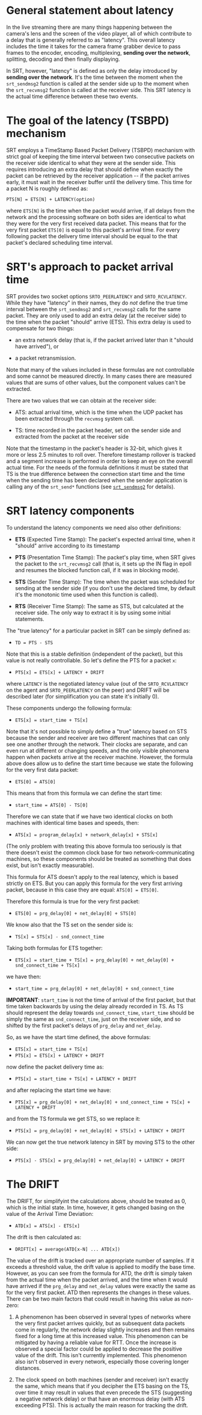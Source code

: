 General statement about latency
===================================

In the live streaming there are many things happening between the 
camera's lens and the screen of the video player, all of which contribute 
to a delay that is generally referred to as "latency". This overall latency 
includes the time it takes for the camera frame grabber device to pass 
frames to the encoder, encoding, multiplexing, **sending over the network**, 
splitting, decoding and then finally displaying. 

In SRT, however, "latency" is defined as only the delay introduced by **sending 
over the network**. It's the time between the moment when the `srt_sendmsg2` 
function is called at the sender side up to the moment when the `srt_recvmsg2` 
function is called at the receiver side. This SRT latency is the actual time difference 
between these two events.


The goal of the latency (TSBPD) mechanism
=========================================

SRT employs a TimeStamp Based Packet Delivery (TSBPD) mechanism 
with strict goal of keeping the time interval between two consecutive packets 
on the receiver side identical to what they were at the sender side. This 
requires introducing an extra delay that should define when exactly the packet 
can be retrieved by the receiver application -- if the packet arrives early, it must
wait in the receiver buffer until the delivery time. This time for a packet N
is roughly defined as:

```
PTS[N] = ETS[N] + LATENCY(option)
```

where `ETS[N]` is the time when the packet would arrive, if all delays
from the network and the processing software on both sides are identical
to what they were for the very first received data packet. This means that
for the very first packet `ETS[0]` is equal to this packet's arrival time.
For every following packet the delivery time interval should be equal to the
that packet's declared scheduling time interval.


SRT's approach to packet arrival time
=====================================

SRT provides two socket options `SRTO_PEERLATENCY` and `SRTO_RCVLATENCY`.
While they have "latency" in their names, they do *not* define the true time
interval between the `srt_sendmsg2` and `srt_recvmsg2` calls for the same
packet. They are only used to add an extra delay (at the receiver side) to
the time when the packet "should" arrive (ETS). This extra delay is used to
compensate for two things:

* an extra network delay (that is, if the packet arrived later than it
"should have arrived"), or

* a packet retransmission.

Note that many of the values included in these formulas are not controllable and 
some cannot be measured directly. In many cases there are measured values 
that are sums of other values, but the component values can't be extracted. 

There are two values that we can obtain at the receiver side:

* ATS: actual arrival time, which is the time when the UDP packet
has been extracted through the `recvmsg` system call.

* TS: time recorded in the packet header, set on the sender side and extracted
from the packet at the receiver side

Note that the timestamp in the packet's header is 32-bit, which gives
it more or less 2.5 minutes to roll over. Therefore timestamp
rollover is tracked and a segment increase is performed in order to keep an
eye on the overall actual time. For the needs of the formula definitions
it must be stated that TS is the true difference between the connection
start time and the time when the sending time has been declared when
the sender application is calling any of the `srt_send*` functions
(see [`srt_sendmsg2`](../API/API-functions.md#srt_sendmsg2) for details).


SRT latency components
======================

To understand the latency components we need also other definitions:

* **ETS** (Expected Time Stamp): The packet's expected arrival time, when it
"should" arrive according to its timestamp

* **PTS** (Presentation Time Stamp): The packet's play time, when SRT gives the packet
to the `srt_recvmsg2` call (that is, it sets up the IN flag in epoll
and resumes the blocked function call, if it was in blocking mode).

* **STS** (Sender Time Stamp): The time when the packet was
scheduled for sending at the sender side (if you don't use the
declared time, by default it's the monotonic time used when this
function is called).

* **RTS** (Receiver Time Stamp): The same as STS, but calculated at the receiver side. The
only way to extract it is by using some initial statements.

The "true latency" for a particular packet in SRT can be simply defined as:

* `TD = PTS - STS`

Note that this is a stable definition (independent of the packet),
but this value is not really controllable. So let's define the PTS
for a packet `x`:

* `PTS[x] = ETS[x] + LATENCY + DRIFT`

where `LATENCY` is the negotiated latency value (out of the
`SRTO_RCVLATENCY` on the agent and `SRTO_PEERLATENCY` on the peer)
and DRIFT will be described later (for simplification you can
state it's initially 0).

These components undergo the following formula:

* `ETS[x] = start_time + TS[x]`

Note that it's not possible to simply define a "true" latency based on STS
because the sender and receiver are two different machines that can only
see one another through the network. Their clocks are separate,
and can even run at different or changing speeds, and the only
visible phenomena happen when packets arrive at the receiver machine. 
However, the formula above does allow us to define the start time because
we state the following for the very first data packet:

* `ETS[0] = ATS[0]`

This means that from this formula we can define the start time:

* `start_time = ATS[0] - TS[0]`

Therefore we can state that if we have two identical clocks on
both machines with identical time bases and speeds, then:

* `ATS[x] = program_delay[x] + network_delay[x] + STS[x]`

(The only problem with treating this above formula too seriously
is that there doesn't exist the common clock base for two
network-communicating machines, so these components should be
treated as something that does exist, but isn't exactly measurable).

This formula for ATS doesn't apply to the real latency, which is based strictly 
on ETS. But you can apply this formula for the very first arriving packet, 
because in this case they are equal: `ATS[0] = ETS[0]`.

Therefore this formula is true for the very first packet:

* `ETS[0] = prg_delay[0] + net_delay[0] + STS[0]`

We know also that the TS set on the sender side is:

* `TS[x] = STS[x] - snd_connect_time`

Taking both formulas for ETS together:

* `ETS[x] = start_time + TS[x] = prg_delay[0] + net_delay[0] + snd_connect_time + TS[x]`

we have then:

* `start_time = prg_delay[0] + net_delay[0] + snd_connect_time`

**IMPORTANT**: `start_time` is not the time of arrival of the first packet,
but that time taken backwards by using the delay already recorded in TS. As TS should
represent the delay towards `snd_connect_time`, `start_time` should be simply the same
as `snd_connect_time`, just on the receiver side, and so shifted by the
first packet's delays of `prg_delay` and `net_delay`.

So, as we have the start time defined, the above formulas:

* `ETS[x] = start_time + TS[x]`
* `PTS[x] = ETS[x] + LATENCY + DRIFT`

now define the packet delivery time as:

* `PTS[x] = start_time + TS[x] + LATENCY + DRIFT`

and after replacing the start time we have:

* `PTS[x] = prg_delay[0] + net_delay[0] + snd_connect_time + TS[x] + LATENCY + DRIFT`

and from the TS formula we get STS, so we replace it:

* `PTS[x] = prg_delay[0] + net_delay[0] + STS[x] + LATENCY + DRIFT`

We can now get the true network latency in SRT by moving STS to the other side:

* `PTS[x] - STS[x] = prg_delay[0] + net_delay[0] + LATENCY + DRIFT`


The DRIFT
=========

The DRIFT, for simplifyint the calculations above, should be treated as 0,
which is the initial state. In time, however, it gets changed basing on the
value of the Arrival Time Deviation:

* `ATD[x] = ATS[x] - ETS[x]`

The drift is then calculated as:

* `DRIFT[x] = average(ATD[x-N] ... ATD[x])`

The value of the drift is tracked over an appropriate number of samples. If
it exceeds a threshold value, the drift value is applied to modify the
base time. However, as you can see from the formula for ATD, the drift is
simply taken from the actual time when the packet arrived, and the time
when it would have arrived if the `prg_delay` and `net_delay` values were
exactly the same as for the very first packet. ATD then represents the
changes in these values. There can be two main factors that could result
in having this value as non-zero:

1. A phenomenon has been observed in several types of networks where
the very first packet arrives quickly, but as subsequent data packets
come in regularly, the network delay slightly increases and then remains fixed
for a long time at this increased value. This phenomenon can be
mitigated by having a reliable value for RTT. Once the increase is observed 
a special factor could be applied to decrease the positive value
of the drift. This isn't currently implemented. This phenomenon also
isn't observed in every network, especially those covering longer distances.

2. The clock speed on both machines (sender and receiver) isn't exactly the same, 
which means that if you decipher the ETS basing on the TS, over time it may result
in values that even precede the STS (suggesting a negative network delay) or that 
have an enormous delay (with ATS exceeding PTS). This is actually the main reason 
for tracking the drift.

